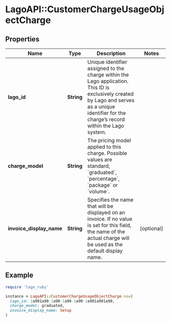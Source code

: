 # LagoAPI::CustomerChargeUsageObjectCharge

## Properties

| Name | Type | Description | Notes |
| ---- | ---- | ----------- | ----- |
| **lago_id** | **String** | Unique identifier assigned to the charge within the Lago application. This ID is exclusively created by Lago and serves as a unique identifier for the charge’s record within the Lago system. |  |
| **charge_model** | **String** | The pricing model applied to this charge. Possible values are standard, &#x60;graduated&#x60;, &#x60;percentage&#x60;, &#x60;package&#x60; or &#x60;volume&#x60;. |  |
| **invoice_display_name** | **String** | Specifies the name that will be displayed on an invoice. If no value is set for this field, the name of the actual charge will be used as the default display name. | [optional] |

## Example

```ruby
require 'lago_ruby'

instance = LagoAPI::CustomerChargeUsageObjectCharge.new(
  lago_id: 1a901a90-1a90-1a90-1a90-1a901a901a90,
  charge_model: graduated,
  invoice_display_name: Setup
)
```

